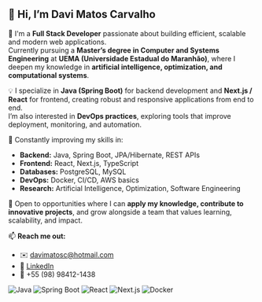 ## 👋 Hi, I’m Davi Matos Carvalho

🚀 I'm a **Full Stack Developer** passionate about building efficient, scalable and modern web applications.  
Currently pursuing a **Master’s degree in Computer and Systems Engineering** at **UEMA (Universidade Estadual do Maranhão)**, where I deepen my knowledge in **artificial intelligence, optimization, and computational systems**.

💡 I specialize in **Java (Spring Boot)** for backend development and **Next.js / React** for frontend, creating robust and responsive applications from end to end.  
I’m also interested in **DevOps practices**, exploring tools that improve deployment, monitoring, and automation.

🧠 Constantly improving my skills in:
- **Backend:** Java, Spring Boot, JPA/Hibernate, REST APIs  
- **Frontend:** React, Next.js, TypeScript  
- **Databases:** PostgreSQL, MySQL  
- **DevOps:** Docker, CI/CD, AWS basics  
- **Research:** Artificial Intelligence, Optimization, Software Engineering

🤝 Open to opportunities where I can **apply my knowledge, contribute to innovative projects**, and grow alongside a team that values learning, scalability, and impact.

📫 **Reach me out:**  
- ✉️ [davimatosc@hotmail.com](mailto:davimatosc@hotmail.com)  
- 🔗 [LinkedIn](https://www.linkedin.com/in/davi-matos-carvalho/)  
- 📱 +55 (98) 98412-1438

![Java](https://img.shields.io/badge/Java-ED8B00?style=for-the-badge&logo=java&logoColor=white)
![Spring Boot](https://img.shields.io/badge/Spring%20Boot-6DB33F?style=for-the-badge&logo=springboot&logoColor=white)
![React](https://img.shields.io/badge/React-20232A?style=for-the-badge&logo=react&logoColor=61DAFB)
![Next.js](https://img.shields.io/badge/Next.js-000000?style=for-the-badge&logo=nextdotjs&logoColor=white)
![Docker](https://img.shields.io/badge/Docker-2496ED?style=for-the-badge&logo=docker&logoColor=white)

<!---
davimc/davimc is a ✨ special ✨ repository because its `README.md` (this file) appears on your GitHub profile.
You can click the Preview link to take a look at your changes.
--->
